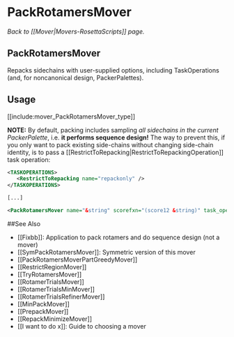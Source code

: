 # PackRotamersMover
*Back to [[Mover|Movers-RosettaScripts]] page.*
## PackRotamersMover

Repacks sidechains with user-supplied options, including TaskOperations (and, for noncanonical design, PackerPalettes).

## Usage

[[include:mover_PackRotamersMover_type]]

**NOTE:** By default, packing includes sampling *all sidechains in the current PackerPalette*, i.e. **it performs sequence design!**
The way to prevent this, if you only want to pack existing side-chains without changing side-chain identity, is to pass a [[RestrictToRepacking|RestrictToRepackingOperation]] task operation:
```xml
<TASKOPERATIONS>
   <RestrictToRepacking name="repackonly" />
</TASKOPERATIONS>

[...]

<PackRotamersMover name="&string" scorefxn="(score12 &string)" task_operations="repackonly"/>

```

##See Also

* [[Fixbb]]: Application to pack rotamers and do sequence design (not a mover)
* [[SymPackRotamersMover]]: Symmetric version of this mover
* [[PackRotamersMoverPartGreedyMover]]
* [[RestrictRegionMover]]
* [[TryRotamersMover]]
* [[RotamerTrialsMover]]
* [[RotamerTrialsMinMover]]
* [[RotamerTrialsRefinerMover]]
* [[MinPackMover]]
* [[PrepackMover]]
* [[RepackMinimizeMover]]
* [[I want to do x]]: Guide to choosing a mover
